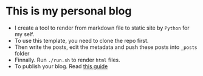 # This is my personal blog
* I create a tool to render from markdown file to static site by `Python` for my self.
* To use this template, you need to clone the repo first.
* Then write the posts, edit the metadata and push these posts into `_posts` folder
* Finnally. Run `./run.sh` to render `html` files.
* To publish your blog. Read [this guide](https://pages.github.com/)

